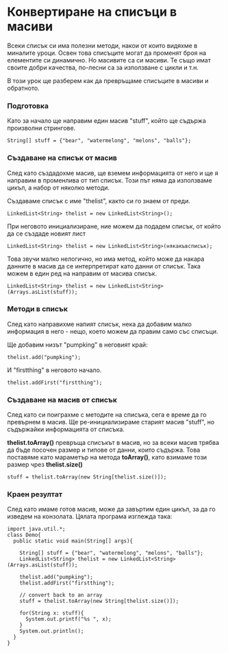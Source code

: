 # Конвертиране на списъци в масиви
Всеки списък си има полезни методи, накои от които видяхме в миналите уроци. Освен това списъците могат да променят броя на елементите си динамично. Но масивите са си масиви. Те също имат своите добри качества, по-лесни са за използване с цикли и т.н.

В този урок ще разберем как да превръщаме списъците в масиви и обратното.

### Подготовка
Като за начало ще направим един масив "stuff", който ще съдържа произволни стрингове.

```
String[] stuff = {"bear", "watermelong", "melons", "balls"};
```

### Създаване на списък от масив
След като създадохме масив, ще вземем информацията от него и ще я направим в променлива от тип списък. Този път няма да използваме цикъл, а набор от няколко методи.

Създаваме списък с име "thelist", както си го знаем от преди.

```
LinkedList<String> thelist = new LinkedList<String>();
```

При неговото инициализиране, ние можем да подадем списък, от който да се създаде новият лист

```
LinkedList<String> thelist = new LinkedList<String>(някакъвсписък);
```

Това звучи малко нелогично, но има метод, който може да накара данните в масив да се интерпретират като данни от списък. Така можем в един ред на направим от масива списък.

```
LinkedList<String> thelist = new LinkedList<String>(Arrays.asList(stuff));
```

### Методи в списък
След като направихме напият списък, нека да добавим малко информация в него - нещо, което можем да правим само със списъци.

Ще добавим низът "pumpking" в неговият край:

```
thelist.add("pumpking");
```

И "firstthing" в неговото начало.

```
thelist.addFirst("firstthing");
```

### Създаване на масив от списък
След като си поиграхме с методите на списъка, сега е време да го превърнем в масив. Ще ре-инициализираме старият масив "stuff", но съдържайки информацията от списъка.

**thelist.toArray()** превръща списъкът в масив, но за всеки масив трябва да бъде посочен размер и типове от данни, които съдържа. Това поставяме като мараметър на метода **toArray()**, като взимаме този размер чрез **thelist.size()**

```
stuff = thelist.toArray(new String[thelist.size()]);
```

### Краен резултат
След като имаме готов масив, може да завъртим един цикъл, за да го изведем на конзолата. Цялата програма изглежда така:

```
import java.util.*;
class Demo{
  public static void main(String[] args){

    String[] stuff = {"bear", "watermelong", "melons", "balls"};
    LinkedList<String> thelist = new LinkedList<String>(Arrays.asList(stuff));

    thelist.add("pumpking");
    thelist.addFirst("firstthing");

    // convert back to an array
    stuff = thelist.toArray(new String[thelist.size()]);

    for(String x: stuff){
      System.out.printf("%s ", x);
    }
    System.out.println();
  }
}

```
